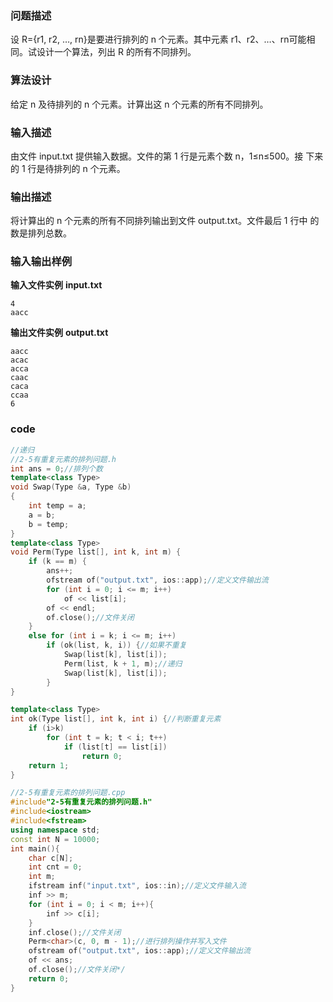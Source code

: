 ### 问题描述

设 R={r1, r2, …, rn}是要进行排列的 n 个元素。其中元素 r1、r2、…、rn可能相同。试设计一个算法，列出 R 的所有不同排列。

### 算法设计

给定 n 及待排列的 n 个元素。计算出这 n 个元素的所有不同排列。

### 输入描述

由文件 input.txt 提供输入数据。文件的第 1 行是元素个数 n，1≤n≤500。接
下来的 1 行是待排列的 n 个元素。

### 输出描述

将计算出的 n 个元素的所有不同排列输出到文件 output.txt。文件最后 1 行中
的数是排列总数。

### 输入输出样例
**输入文件实例**
**input.txt**

```
4
aacc
```

**输出文件实例**
**output.txt**
```
aacc
acac
acca
caac
caca
ccaa
6

```

### code
```c++
//递归
//2-5有重复元素的排列问题.h
int ans = 0;//排列个数
template<class Type>
void Swap(Type &a, Type &b)
{
	int temp = a;
	a = b;
	b = temp;
}
template<class Type>
void Perm(Type list[], int k, int m) {
	if (k == m) {
		ans++;
		ofstream of("output.txt", ios::app);//定义文件输出流
		for (int i = 0; i <= m; i++)
			of << list[i];
		of << endl;
		of.close();//文件关闭
	}
	else for (int i = k; i <= m; i++)
		if (ok(list, k, i)) {//如果不重复
			Swap(list[k], list[i]);
			Perm(list, k + 1, m);//递归
			Swap(list[k], list[i]);
		}
}

template<class Type>
int ok(Type list[], int k, int i) {//判断重复元素
	if (i>k)
		for (int t = k; t < i; t++)
			if (list[t] == list[i])
				return 0;
	return 1;
}

//2-5有重复元素的排列问题.cpp
#include"2-5有重复元素的排列问题.h"
#include<iostream>
#include<fstream>
using namespace std;
const int N = 10000;
int main(){
	char c[N];
	int cnt = 0;
	int m;
	ifstream inf("input.txt", ios::in);//定义文件输入流	
	inf >> m;
	for (int i = 0; i < m; i++){
		inf >> c[i];
	}
	inf.close();//文件关闭
	Perm<char>(c, 0, m - 1);//进行排列操作并写入文件
	ofstream of("output.txt", ios::app);//定义文件输出流
	of << ans;
	of.close();//文件关闭*/
	return 0;
}
```



